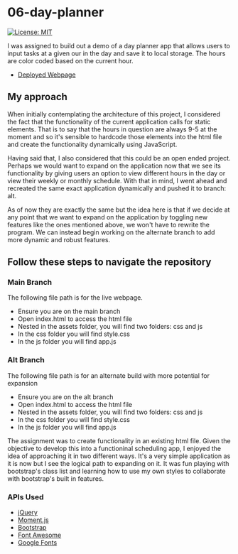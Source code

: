 # 06-day-planner

[![License: MIT](https://img.shields.io/badge/License-MIT-yellow.svg)](https://opensource.org/licenses/MIT)

I was assigned to build out a demo of a day planner app that allows users to input tasks at a given our in the day and save it to local storage. The hours are color coded based on the current hour.

- <a href="https://yondav.github.io/06-day-planner/">Deployed Webpage</a>

<!-- screengrabs -->

## My approach

When initially contemplating the architecture of this project, I considered the fact that the functionality of the current application calls for static elements. That is to say that the hours in question are always 9-5 at the moment and so it's sensible to hardcode those elements into the html file and create the functionality dynamically using JavaScript.

Having said that, I also considered that this could be an open ended project. Perhaps we would want to expand on the application now that we see its functionality by giving users an option to view different hours in the day or view their weekly or monthly schedule. With that in mind, I went ahead and recreated the same exact application dynamically and pushed it to branch: alt.

As of now they are exactly the same but the idea here is that if we decide at any point that we want to expand on the application by toggling new features like the ones mentioned above, we won't have to rewrite the program. We can instead begin working on the alternate branch to add more dynamic and robust features.

## Follow these steps to navigate the repository

### Main Branch

The following file path is for the live webpage.

- Ensure you are on the main branch
- Open index.html to access the html file
- Nested in the assets folder, you will find two folders: css and js
- In the css folder you will find style.css
- In the js folder you will find app.js

### Alt Branch

The following file path is for an alternate build with more potential for expansion

- Ensure you are on the alt branch
- Open index.html to access the html file
- Nested in the assets folder, you will find two folders: css and js
- In the css folder you will find style.css
- In the js folder you will find app.js

The assignment was to create functionality in an existing html file. Given the objective to develop this into a functioninal scheduling app, I enjoyed the idea of approaching it in two different ways. It's a very simple application as it is now but I see the logical path to expanding on it. It was fun playing with bootstrap's class list and learning how to use my own styles to collaborate with bootstrap's built in features.

### APIs Used

- <a href="https://jquery.com/">jQuery</a>
- <a href="https://momentjs.com/">Moment.js</a>
- <a href="https://getbootstrap.com/">Bootstrap</a>
- <a href="https://fontawesome.com/">Font Awesome</a>
- <a href="https://fonts.google.com/">Google Fonts</a>
